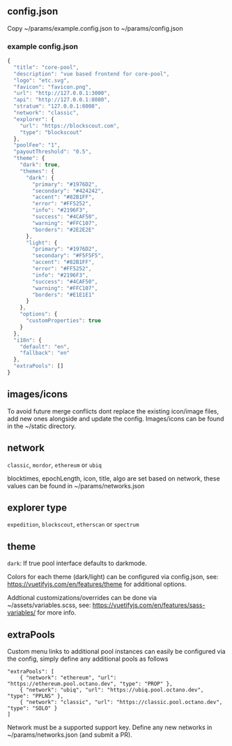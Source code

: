 ## config.json

Copy ~/params/example.config.json to ~/params/config.json

### example config.json

```javascript
{
  "title": "core-pool",
  "description": "vue based frontend for core-pool",
  "logo": "etc.svg",
  "favicon": "favicon.png",
  "url": "http://127.0.0.1:3000",
  "api": "http://127.0.0.1:8080",
  "stratum": "127.0.0.1:8008",
  "network": "classic",
  "explorer": {
    "url": "https://blockscout.com",
    "type": "blockscout"
  },
  "poolFee": "1",
  "payoutThreshold": "0.5",
  "theme": {
    "dark": true,
    "themes": {
      "dark": {
        "primary": "#1976D2",
        "secondary": "#424242",
        "accent": "#82B1FF",
        "error": "#FF5252",
        "info": "#2196F3",
        "success": "#4CAF50",
        "warning": "#FFC107",
        "borders": "#2E2E2E"
      },
      "light": {
        "primary": "#1976D2",
        "secondary": "#F5F5F5",
        "accent": "#82B1FF",
        "error": "#FF5252",
        "info": "#2196F3",
        "success": "#4CAF50",
        "warning": "#FFC107",
        "borders": "#E1E1E1"
      }
    },
    "options": { 
      "customProperties": true 
    }
  },
  "i18n": {
    "default": "en",
    "fallback": "en"
  },
  "extraPools": []
}
```

## images/icons

To avoid future merge conflicts dont replace the existing icon/image files, add new ones alongside and update the config. Images/icons can be found in the ~/static directory.

## network

`classic`, `mordor`, `ethereum` or `ubiq`

blocktimes, epochLength, icon, title, algo are set based on network, these values can be found in ~/params/networks.json

## explorer type

`expedition`, `blockscout`, `etherscan` or `spectrum`

## theme
 
`dark`: If true pool interface defaults to darkmode.

Colors for each theme (dark/light) can be configured via config.json, see: https://vuetifyjs.com/en/features/theme for additional options.

Addtional customizations/overrides can be done via ~/assets/variables.scss, see: https://vuetifyjs.com/en/features/sass-variables/ for more info.

## extraPools

Custom menu links to additional pool instances can easily be configured via the config, simply define any additional pools as follows

```
"extraPools": [
    { "network": "ethereum", "url": "https://ethereum.pool.octano.dev", "type": "PROP" },
    { "network": "ubiq", "url": "https://ubiq.pool.octano.dev", "type": "PPLNS" },
    { "network": "classic", "url": "https://classic.pool.octano.dev", "type": "SOLO" }
]
```

Network must be a supported support key. Define any new networks in ~/params/networks.json (and submit a PR).

